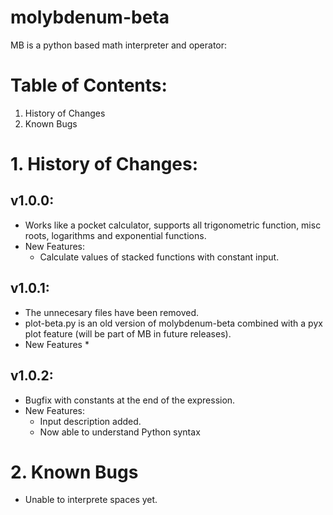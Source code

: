 molybdenum-beta
===============

MB is a python based math interpreter and operator:

# Table of Contents:
1. History of Changes
2. Known Bugs

# 1. History of Changes:
## v1.0.0:
* Works like a pocket calculator, supports all trigonometric function, misc roots, logarithms and exponential functions.
* New Features:
  * Calculate values of stacked functions with constant input.

## v1.0.1:
* The unnecesary files have been removed.
* plot-beta.py is an old version of molybdenum-beta combined with a pyx plot feature (will be part of MB in future releases).
* New Features
	*  
 
## v1.0.2:
* Bugfix with constants at the end of the expression.
* New Features:
	* Input description added.
	* Now able to understand Python syntax

# 2. Known Bugs
* Unable to interprete spaces yet.
    
    
